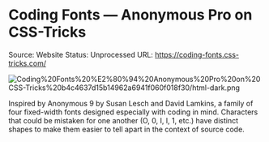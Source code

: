 # Coding Fonts — Anonymous Pro on CSS-Tricks

Source: Website
Status: Unprocessed
URL: https://coding-fonts.css-tricks.com/

![Coding%20Fonts%20%E2%80%94%20Anonymous%20Pro%20on%20CSS-Tricks%20b4c4637d15b14962a6941f060f018f30/html-dark.png](Coding%20Fonts%20%E2%80%94%20Anonymous%20Pro%20on%20CSS-Tricks%20b4c4637d15b14962a6941f060f018f30/html-dark.png)

Inspired by Anonymous 9 by Susan Lesch and David Lamkins, a family of four fixed-width fonts designed especially with coding in mind. Characters that could be mistaken for one another (O, 0, I, l, 1, etc.) have distinct shapes to make them easier to tell apart in the context of source code.